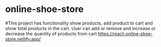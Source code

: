 # online-shoe-store
#This project has functionality show products, add product to cart and show total products in the cart. User can add or remove and increase or decrease the quantity of products from cart
https://react-online-shoe-store.netlify.app/
